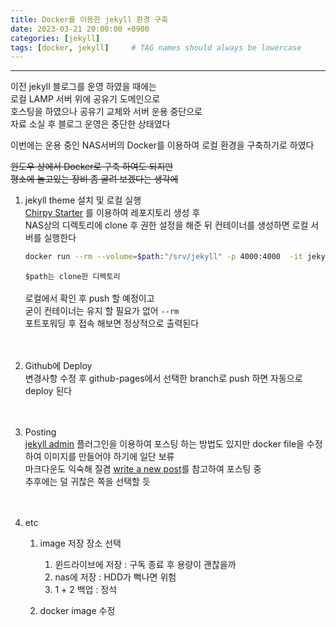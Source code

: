 ```yaml
---
title: Docker를 이용한 jekyll 환경 구축
date: 2023-03-21 20:00:00 +0900
categories: [jekyll]
tags: [docker, jekyll]     # TAG names should always be lowercase
---
```

---

이전 jekyll 블로그를 운영 하였을 때에는<br> 로컬 LAMP 서버 위에 공유기 도메인으로<br> 호스팅을 하였으나 공유기 교체와 서버 운용 중단으로<br> 자료 소실 후 블로그 운영은 중단한 상태였다 <br>

이번에는 운용 중인 NAS서버의 Docker를 이용하여 로컬 환경을 구축하기로 하였다<br>


~~윈도우 상에서 Docker로 구축 하여도 되지만<br>평소에 놀고있는 장비 좀 굴려 보겠다는 생각에~~

1. jekyll theme 설치 및 로컬 실행<br>
[Chirpy Starter](https://github.com/cotes2020/chirpy-starter/generate)
를 이용하여 레포지토리 생성 후<br>
NAS상의 디렉토리에 clone 후 권한 설정을 해준 뒤 컨테이너를 생성하면 로컬 서버를 실행한다<br>

	``` bash
	docker run --rm --volume=$path:"/srv/jekyll" -p 4000:4000  -it jekyll/jekyll jekyll serve
	```
	`$path는 clone한 디렉토리`<br><br>
	로컬에서 확인 후 push 할 예정이고<br> 굳이 컨테이너는 유지 할 필요가 없어 `--rm`<br>
	포트포워딩 후 접속 해보면 정상적으로 출력된다<br><br><br>
2. Github에 Deploy<br>
	변경사항 수정 후 github-pages에서 선택한 branch로 push 하면 자동으로 deploy 된다<br><br><br>
3. Posting<br>
[jekyll admin](https://github.com/jekyll/jekyll-admin) 플러그인을 이용하여 포스팅 하는 방법도 있지만 docker file을 수정하여 이미지를 만들어야 하기에 일단 보류 <br>
마크다운도 익숙해 질겸 [write a new post](https://chirpy.cotes.page/posts/write-a-new-post/)를  참고하여 포스팅 중 <br> 추후에는 덜 귀찮은 쪽을 선택할 듯<br><br><br>

4. etc
	1. image 저장 장소 선택
		1. 윈드라이브에 저장 : 구독 종료 후 용량이 괜찮을까
		2. nas에 저장 : HDD가 뻑나면 위험
		3. 1 + 2 백업 : 정석<br>
		

	2. docker image 수정